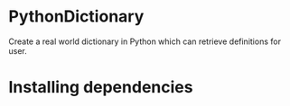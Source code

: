 # PythonDictionary
Create a real world dictionary in Python which can retrieve definitions for user. 
# Installing dependencies
